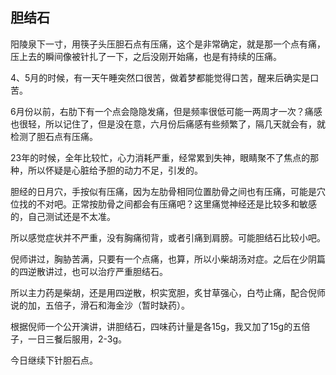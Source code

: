 ## 胆结石

阳陵泉下一寸，用筷子头压胆石点有压痛，这个是非常确定，就是那一个点有痛，压上去的瞬间像被针扎了一下，之后没刚开始痛，也是有持续的压痛。

4、5月的时候，有一天午睡突然口很苦，做着梦都能觉得口苦，醒来后确实是口苦。

6月份以前，右肋下有一个点会隐隐发痛，但是频率很低可能一两周才一次？痛感也很轻，所以记住了，但是没在意，六月份后痛感有些频繁了，隔几天就会有，就检测了胆石点有压痛。

23年的时候，全年比较忙，心力消耗严重，经常累到失神，眼睛聚不了焦点的那种，所以怀疑是心脏给予胆的动力不足，引发的。

胆经的日月穴，手按似有压痛，因为左肋骨相同位置肋骨之间也有压痛，可能是穴位找的不对吧。正常按肋骨之间都会有压痛吧？这里痛觉神经还是比较多和敏感的，自己测试还是不太准。

所以感觉症状并不严重，没有胸痛彻背，或者引痛到肩膀。可能胆结石比较小吧。

倪师讲过，胸胁苦满，只要有一个点痛，也算，所以小柴胡汤对症。之后在少阴篇的四逆散讲过，也可以治疗严重胆结石。

所以主力药是柴胡，还是用四逆散，枳实宽胆，炙甘草强心，白芍止痛，配合倪师说的加，五倍子，滑石和海金沙（暂时缺药）。

根据倪师一个公开演讲，讲胆结石，四味药计量是各15g，我又加了15g的五倍子，一日三餐后服用，2-3g。

今日继续下针胆石点。